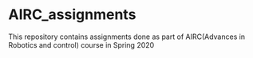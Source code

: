 # AIRC_assignments
This repository contains assignments done as part of AIRC(Advances in Robotics and control) course in Spring 2020
